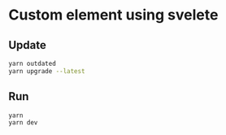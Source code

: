# Custom element using svelete

## Update
```sh
yarn outdated
yarn upgrade --latest
```

## Run
```sh
yarn
yarn dev
```
